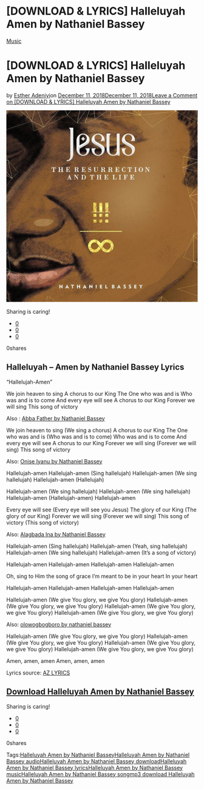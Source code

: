 # [DOWNLOAD & LYRICS] Halleluyah Amen by Nathaniel Bassey

[Music](https://estheradeniyi.com/category/music/)
# [DOWNLOAD & LYRICS] Halleluyah Amen by Nathaniel Bassey

by [Esther Adeniyi](https://estheradeniyi.com/author/esther-adeniyi/)on [December 11, 2018December 11, 2018](https://estheradeniyi.com/download-lyrics-halleluyah-amen-by-nathaniel-bassey/)[Leave a Comment on [DOWNLOAD & LYRICS] Halleluyah Amen by Nathaniel Bassey](https://estheradeniyi.com/download-lyrics-halleluyah-amen-by-nathaniel-bassey/#respond)

![Awamaridi by Nathaniel Bassey](images\Halleluyah-Amen-by-Nathaniel-Bassey.png)

Sharing is caring!

- [0](https://www.facebook.com/sharer/sharer.php?u=https%3A%2F%2Festheradeniyi.com%2Fdownload-lyrics-halleluyah-amen-by-nathaniel-bassey%2F&amp;t=%5BDOWNLOAD%20%26%20LYRICS%5D%20Halleluyah%20Amen%20by%20Nathaniel%20Bassey)
- [0](https://twitter.com/intent/tweet?text=%5BDOWNLOAD%20%26%20LYRICS%5D%20Halleluyah%20Amen%20by%20Nathaniel%20Bassey&amp;url=https%3A%2F%2Festheradeniyi.com%2Fdownload-lyrics-halleluyah-amen-by-nathaniel-bassey%2F)
- [0](#)

0shares

## Halleluyah &#x2013; Amen by Nathaniel Bassey Lyrics

&#x201C;Hallelujah-Amen&#x201D;

We join heaven to sing
A chorus to our King
The One who was and is
Who was and is to come
And every eye will see
A chorus to our King
Forever we will sing
This song of victory

Also : [Abba Father by Nathaniel Bassey](https://estheradeniyi.com/abba-father-nathaniel-bassey/)

We join heaven to sing
(We sing a chorus)
A chorus to our King
The One who was and is
(Who was and is to come)
Who was and is to come
And every eye will see
A chorus to our King
Forever we will sing
(Forever we will sing)
This song of victory

Also: [Onise Iyanu by Nathaniel Bassey](https://estheradeniyi.com/onise-iyanu-by-nathaniel-bassey/)

Hallelujah-amen
 Hallelujah-amen
 (Sing hallelujah)
 Hallelujah-amen
 (We sing hallelujah)
 Hallelujah-amen
 (Hallelujah)

Hallelujah-amen
 (We sing hallelujah)
 Hallelujah-amen
 (We sing hallelujah)
 Hallelujah-amen
 (Hallelujah-amen)
 Hallelujah-amen

Every eye will see
(Every eye will see you Jesus)
The glory of our King
(The glory of our King)
Forever we will sing
(Forever we will sing)
This song of victory
(This song of victory)

Also: [Alagbada Ina by Nathaniel Bassey](https://estheradeniyi.com/alagbada-ina-by-nathaniel-bassey-lyrics/)

Hallelujah-amen
 (Sing hallelujah)
 Hallelujah-amen
 (Yeah, sing hallelujah)
 Hallelujah-amen
 (We sing hallelujah)
 Hallelujah-amen
 (It&#x2019;s a song of victory)

Hallelujah-amen
 Hallelujah-amen
 Hallelujah-amen
 Hallelujah-amen

Oh, sing to Him the song of grace
 I&#x2019;m meant to be in your heart
 In your heart

Hallelujah-amen
 Hallelujah-amen
 Hallelujah-amen
 Hallelujah-amen

Hallelujah-amen
(We give You glory, we give You glory)
Hallelujah-amen
(We give You glory, we give You glory)
Hallelujah-amen
(We give You glory, we give You glory)
Hallelujah-amen
(We give You glory, we give You glory)

Also: [olowogbogboro by nathaniel bassey](https://estheradeniyi.com/olowogboboro-lyrics-nathaniel-bassey/)

Hallelujah-amen
 (We give You glory, we give You glory)
 Hallelujah-amen
 (We give You glory, we give You glory)
 Hallelujah-amen
 (We give You glory, we give You glory)
 Hallelujah-amen
 (We give You glory, we give You glory)

Amen, amen, amen
Amen, amen, amen

Lyrics source: [AZ LYRICS](https://www.azlyrics.com/lyrics/nathanielbassey/hallelujahamen.html)

## [Download ](https://gospelredefined.com/download-hallelujah-amen-by-nathaniel-bassey/)[Halleluyah](https://gospelredefined.com/download-hallelujah-amen-by-nathaniel-bassey/)[ Amen by Nathaniel Bassey](https://gospelredefined.com/download-hallelujah-amen-by-nathaniel-bassey/)

Sharing is caring!

- [0](https://www.facebook.com/sharer/sharer.php?u=https%3A%2F%2Festheradeniyi.com%2Fdownload-lyrics-halleluyah-amen-by-nathaniel-bassey%2F&amp;t=%5BDOWNLOAD%20%26%20LYRICS%5D%20Halleluyah%20Amen%20by%20Nathaniel%20Bassey)
- [0](https://twitter.com/intent/tweet?text=%5BDOWNLOAD%20%26%20LYRICS%5D%20Halleluyah%20Amen%20by%20Nathaniel%20Bassey&amp;url=https%3A%2F%2Festheradeniyi.com%2Fdownload-lyrics-halleluyah-amen-by-nathaniel-bassey%2F)
- [0](#)

0shares

Tags:[Halleluyah Amen by Nathaniel Bassey](https://estheradeniyi.com/tag/halleluyah-amen-by-nathaniel-bassey/)[Halleluyah Amen by Nathaniel Bassey audio](https://estheradeniyi.com/tag/halleluyah-amen-by-nathaniel-bassey-audio/)[Halleluyah Amen by Nathaniel Bassey download](https://estheradeniyi.com/tag/halleluyah-amen-by-nathaniel-bassey-download/)[Halleluyah Amen by Nathaniel Bassey lyrics](https://estheradeniyi.com/tag/halleluyah-amen-by-nathaniel-bassey-lyrics/)[Halleluyah Amen by Nathaniel Bassey music](https://estheradeniyi.com/tag/halleluyah-amen-by-nathaniel-bassey-music/)[Halleluyah Amen by Nathaniel Bassey song](https://estheradeniyi.com/tag/halleluyah-amen-by-nathaniel-bassey-song/)[mp3 download Halleluyah Amen by Nathaniel Bassey](https://estheradeniyi.com/tag/mp3-download-halleluyah-amen-by-nathaniel-bassey/)